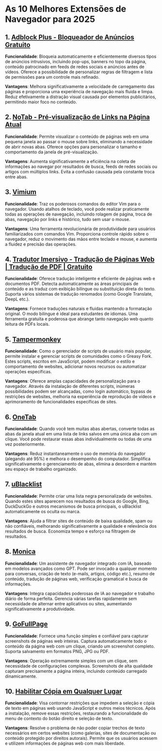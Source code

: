 # As 10 Melhores Extensões de Navegador para 2025

## 1. [Adblock Plus - Bloqueador de Anúncios Gratuito](https://chromewebstore.google.com/detail/cfhdojbkjhnklbpkdaibdccddilifddb)

**Funcionalidade**: Bloqueia automaticamente e eficientemente diversos tipos de anúncios intrusivos, incluindo pop-ups, banners no topo da página, conteúdo patrocinado em feeds de redes sociais e anúncios antes de vídeos. Oferece a possibilidade de personalizar regras de filtragem e lista de permissões para um controle mais refinado.

**Vantagens**: Melhora significativamente a velocidade de carregamento das páginas e proporciona uma experiência de navegação mais fluida e limpa. Reduz efetivamente a distração visual causada por elementos publicitários, permitindo maior foco no conteúdo.

## 2. [NoTab - Pré-visualização de Links na Página Atual](https://notab.wand.tools)
**Funcionalidade**: Permite visualizar o conteúdo de páginas web em uma pequena janela ao passar o mouse sobre links, eliminando a necessidade de abrir novas abas. Oferece opções para personalizar o tamanho e comportamento da janela de pré-visualização.

**Vantagens**: Aumenta significativamente a eficiência na coleta de informações ao navegar por resultados de busca, feeds de redes sociais ou artigos com múltiplos links. Evita a confusão causada pela constante troca entre abas.

## 3. [Vimium](https://chromewebstore.google.com/detail/vimium/dbepggeogbaibhgnhhndojpepiihcmeb)
**Funcionalidade**: Traz os poderosos comandos do editor Vim para o navegador. Usando atalhos de teclado, você pode realizar praticamente todas as operações de navegação, incluindo rolagem de página, troca de abas, navegação por links e histórico, tudo sem usar o mouse.

**Vantagens**: Uma ferramenta revolucionária de produtividade para usuários familiarizados com comandos Vim. Proporciona controle rápido sobre o navegador, reduz o movimento das mãos entre teclado e mouse, e aumenta a fluidez e precisão das operações.

## 4. [Tradutor Imersivo - Tradução de Páginas Web | Tradução de PDF | Gratuito](https://chromewebstore.google.com/detail/bpoadfkcbjbfhfodiogcnhhhpibjhbnh)
**Funcionalidade**: Oferece tradução inteligente e eficiente de páginas web e documentos PDF. Detecta automaticamente as áreas principais de conteúdo e as traduz com exibição bilíngue ou substituição direta do texto. Suporta vários sistemas de tradução renomados (como Google Translate, DeepL etc.).

**Vantagens**: Fornece traduções naturais e fluidas mantendo a formatação original. O modo bilíngue é ideal para estudantes de idiomas. Uma ferramenta gratuita e poderosa que abrange tanto navegação web quanto leitura de PDFs locais.

## 5. [Tampermonkey](https://chromewebstore.google.com/detail/dhdgffkkebhmkfjojejmpbldmpobfkfo)
**Funcionalidade**: Como o gerenciador de scripts de usuário mais popular, permite instalar e gerenciar scripts de comunidades como o Greasy Fork. Estes scripts, escritos em JavaScript, podem modificar o estilo e comportamento de websites, adicionar novos recursos ou automatizar operações específicas.

**Vantagens**: Oferece amplas capacidades de personalização para o navegador. Através da instalação de diferentes scripts, inúmeras possibilidades podem ser alcançadas, como login automático, bypass de restrições de websites, melhoria na experiência de reprodução de vídeos e aprimoramento de funcionalidades específicas de sites.

## 6. [OneTab](https://chromewebstore.google.com/detail/onetab/chphlpgkkbolifaimnlloiipkdnihall)
**Funcionalidade**: Quando você tem muitas abas abertas, converte todas as abas da janela atual em uma lista de links salvos em uma única aba com um clique. Você pode restaurar essas abas individualmente ou todas de uma vez posteriormente.

**Vantagens**: Reduz instantaneamente o uso de memória do navegador (alegando até 95%) e melhora o desempenho do computador. Simplifica significativamente o gerenciamento de abas, elimina a desordem e mantém seu espaço de trabalho organizado.

## 7. [uBlacklist](https://chromewebstore.google.com/detail/ublacklist/pncfbmialoiaghdehhbnbhkkgmjanfhe)
**Funcionalidade**: Permite criar uma lista negra personalizada de websites. Quando estes sites aparecem nos resultados de busca do Google, Bing, DuckDuckGo e outros mecanismos de busca principais, o uBlacklist automaticamente os oculta ou marca.

**Vantagens**: Ajuda a filtrar sites de conteúdo de baixa qualidade, spam ou não confiáveis, melhorando significativamente a qualidade e relevância dos resultados de busca. Economiza tempo e esforço na filtragem de resultados.

## 8. [Monica](https://chromewebstore.google.com/detail/ofpnmcalabcbjgholdjcjblkibolbppb)
**Funcionalidade**: Um assistente de navegador integrado com IA, baseado em modelos avançados como GPT. Pode ser invocado a qualquer momento para conversas, criação de texto (e-mails, artigos, código etc.), resumo de conteúdo, tradução de páginas web, verificação gramatical e busca de informações.

**Vantagens**: Integra capacidades poderosas de IA ao navegador e trabalho diário de forma perfeita. Gerencia várias tarefas rapidamente sem necessidade de alternar entre aplicativos ou sites, aumentando significativamente a produtividade.

## 9. [GoFullPage](https://chromewebstore.google.com/detail/fdpohaocaechififmbbbbbknoalclacl)
**Funcionalidade**: Fornece uma função simples e confiável para capturar screenshots de páginas web inteiras. Captura automaticamente todo o conteúdo da página web com um clique, criando um screenshot completo. Suporta salvamento em formatos PNG, JPG ou PDF.

**Vantagens**: Operação extremamente simples com um clique, sem necessidade de configurações complexas. Screenshots de alta qualidade capturam precisamente a página inteira, incluindo conteúdo carregado dinamicamente.

## 10. [Habilitar Cópia em Qualquer Lugar](https://chromewebstore.google.com/detail/nahkcohcfljjjkhdcbfdphegdoiflbjd)
**Funcionalidade**: Visa contornar restrições que impedem a seleção e cópia de texto em páginas web usando JavaScript e outros meios técnicos. Após a instalação, remove essas restrições, restaurando a funcionalidade do menu de contexto do botão direito e seleção de texto.

**Vantagens**: Resolve o problema de não poder copiar trechos de texto necessários em certos websites (como galerias, sites de documentação ou conteúdo protegido por direitos autorais). Permite que os usuários acessem e utilizem informações de páginas web com mais liberdade.
